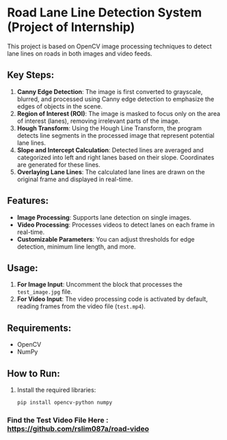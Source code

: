 # Road Lane Line Detection System (Project of Internship)

This project is based on OpenCV image processing techniques to detect lane lines on roads in both images and video feeds.

## Key Steps:
1. **Canny Edge Detection**: The image is first converted to grayscale, blurred, and processed using Canny edge detection to emphasize the edges of objects in the scene.
2. **Region of Interest (ROI)**: The image is masked to focus only on the area of interest (lanes), removing irrelevant parts of the image.
3. **Hough Transform**: Using the Hough Line Transform, the program detects line segments in the processed image that represent potential lane lines.
4. **Slope and Intercept Calculation**: Detected lines are averaged and categorized into left and right lanes based on their slope. Coordinates are generated for these lines.
5. **Overlaying Lane Lines**: The calculated lane lines are drawn on the original frame and displayed in real-time.

## Features:
- **Image Processing**: Supports lane detection on single images.
- **Video Processing**: Processes videos to detect lanes on each frame in real-time.
- **Customizable Parameters**: You can adjust thresholds for edge detection, minimum line length, and more.

## Usage:
1. **For Image Input**: 
   Uncomment the block that processes the `test_image.jpg` file.
2. **For Video Input**:
   The video processing code is activated by default, reading frames from the video file (`test.mp4`).

## Requirements:
- OpenCV
- NumPy

## How to Run:
1. Install the required libraries:  
   ```bash
   pip install opencv-python numpy

### Find the Test Video File Here : https://github.com/rslim087a/road-video
